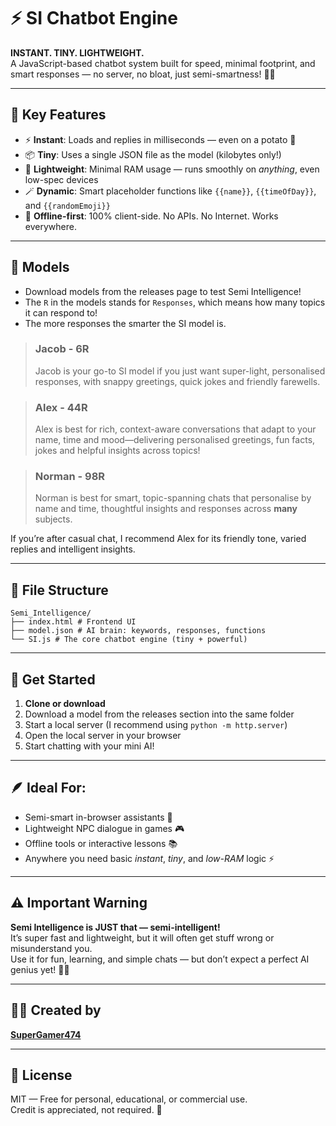 # ⚡ SI Chatbot Engine

**INSTANT. TINY. LIGHTWEIGHT.**  
A JavaScript-based chatbot system built for speed, minimal footprint, and smart responses — no server, no bloat, just semi-smartness! 🧠✨

---

## 💾 Key Features

- ⚡ **Instant**: Loads and replies in milliseconds — even on a potato 🥔
- 📦 **Tiny**: Uses a single JSON file as the model (kilobytes only!)
- 🧠 **Lightweight**: Minimal RAM usage — runs smoothly on *anything*, even low-spec devices
- 🪄 **Dynamic**: Smart placeholder functions like `{{name}}`, `{{timeOfDay}}`, and `{{randomEmoji}}`
- 🧰 **Offline-first**: 100% client-side. No APIs. No Internet. Works everywhere.

---

## 💬 Models

- Download models from the releases page to test Semi Intelligence!
- The `R` in the models stands for `Responses`, which means how many topics it can respond to!
- The more responses the smarter the SI model is.
> ### Jacob - 6R
> Jacob is your go-to SI model if you just want super-light, personalised responses, with snappy greetings, quick jokes and friendly farewells.

> ### Alex - 44R
> Alex is best for rich, context-aware conversations that adapt to your name, time and mood—delivering personalised greetings, fun facts, jokes and helpful insights across topics!

> ### Norman - 98R
> Norman is best for smart, topic-spanning chats that personalise by name and time, thoughtful insights and responses across **many** subjects.

If you’re after casual chat, I recommend Alex for its friendly tone, varied replies and intelligent insights.

---

## 📁 File Structure
```
Semi_Intelligence/
├── index.html # Frontend UI
├── model.json # AI brain: keywords, responses, functions
└── SI.js # The core chatbot engine (tiny + powerful)
```

---

## 🚀 Get Started

1. **Clone or download**
2. Download a model from the releases section into the same folder
3. Start a local server (I recommend using `python -m http.server`)
4. Open the local server in your browser
5. Start chatting with your mini AI!

---

## 🪶 Ideal For:

- Semi-smart in-browser assistants 💬  
- Lightweight NPC dialogue in games 🎮  
- Offline tools or interactive lessons 📚  
- Anywhere you need basic *instant*, *tiny*, and *low-RAM* logic ⚡

---

## ⚠️ Important Warning

**Semi Intelligence is JUST that — semi-intelligent!**  
It’s super fast and lightweight, but it will often get stuff wrong or misunderstand you.  
Use it for fun, learning, and simple chats — but don’t expect a perfect AI genius yet! 🤖💥

---

## 🧙‍♂️ Created by

**[SuperGamer474](https://supergamer474.rf.gd/home/)**

---

## 📜 License

MIT — Free for personal, educational, or commercial use.  
Credit is appreciated, not required. 🙌
